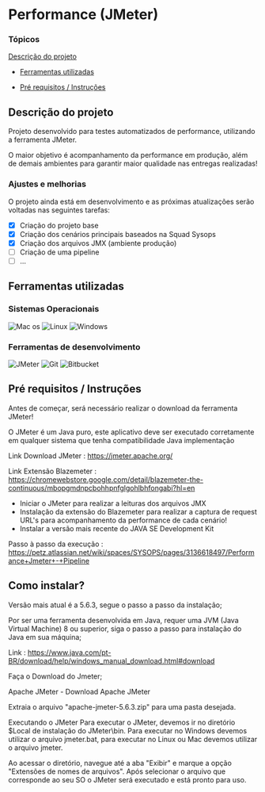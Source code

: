 # Performance (JMeter)


### Tópicos 

 [Descrição do projeto](#descrição-do-projeto)

- [Ferramentas utilizadas](#ferramentas-utilizadas)

- [Pré requisitos / Instruções](#pré-requisitos)


## Descrição do projeto

Projeto desenvolvido para testes automatizados de performance, utilizando a ferramenta JMeter.

O maior objetivo é acompanhamento da performance em produção, além de demais ambientes para garantir maior qualidade nas entregas realizadas! 

### Ajustes e melhorias

O projeto ainda está em desenvolvimento e as próximas atualizações serão voltadas nas seguintes tarefas:

- [x] Criação do projeto base
- [x] Criação dos cenários principais baseados na Squad Sysops
- [x] Criação dos arquivos JMX (ambiente produção)
- [ ] Criação de uma pipeline
- [ ] ...

## Ferramentas utilizadas

### Sistemas Operacionais

  ![Mac os](https://img.shields.io/badge/mac%20os-%23525252.svg?style=flat&logo=macos&logoColor=white>)
  ![Linux](https://img.shields.io/badge/-Linux%20-%23525252.svg?style=flat&logo=linux&logoColor=white&>)
  ![Windows](https://img.shields.io/badge/-Windows%20-%23525252.svg?style=flat&logo=Windows&>)

### Ferramentas de desenvolvimento

  ![JMeter](https://img.shields.io/badge/-jmeter-333333?style=flat&logo=apachejmeter)
  ![Git](https://img.shields.io/badge/-Git-333333?style=flat&logo=git)
  ![Bitbucket](https://img.shields.io/badge/-Bitbucket-333333?style=flat&logo=bitbucket)

## Pré requisitos / Instruções

Antes de começar, será necessário realizar o download da ferramenta JMeter!

O JMeter é um Java puro, este aplicativo deve ser executado corretamente em qualquer sistema que tenha compatibilidade Java implementação

Link Download JMeter : https://jmeter.apache.org/

Link Extensão Blazemeter : https://chromewebstore.google.com/detail/blazemeter-the-continuous/mbopgmdnpcbohhpnfglgohlbhfongabi?hl=en


* Iniciar o JMeter para realizar a leituras dos arquivos JMX
* Instalação da extensão do Blazemeter para realizar a captura de request URL's para acompanhamento da performance de cada cenário!
* Instalar a versão mais recente do JAVA SE Development Kit

Passo à passo da execução : https://petz.atlassian.net/wiki/spaces/SYSOPS/pages/3136618497/Performance+Jmeter+-+Pipeline


## Como instalar? 
 

Versão mais atual é a 5.6.3, segue o passo a passo da instalação;

Por ser uma ferramenta desenvolvida em Java, requer uma JVM (Java Virtual Machine) 8 ou superior, siga o passo a passo para instalação do Java em sua máquina;

Link : https://www.java.com/pt-BR/download/help/windows_manual_download.html#download

Faça o Download do Jmeter;

Apache JMeter - Download Apache JMeter 

Extraia o arquivo "apache-jmeter-5.6.3.zip" para uma pasta desejada.

Executando o JMeter
Para executar o JMeter, devemos ir no diretório $Local de instalação do JMeter\bin\. Para executar no Windows devemos utilizar o arquivo jmeter.bat, para executar no Linux ou Mac devemos utilizar o arquivo jmeter.

Ao acessar o diretório, navegue até a aba "Exibir" e marque a opção "Extensões de nomes de arquivos". Após selecionar o arquivo que corresponde ao seu SO o JMeter será executado e está pronto para uso.
